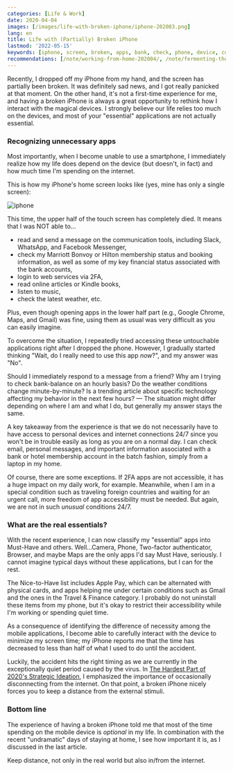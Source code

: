 ```yaml
---
categories: [Life & Work]
date: 2020-04-04
images: [/images/life-with-broken-iphone/iphone-202003.png]
lang: en
title: Life with (Partially) Broken iPhone
lastmod: '2022-05-15'
keywords: [iphone, screen, broken, apps, bank, check, phone, device, conditions, internet]
recommendations: [/note/working-from-home-202004/, /note/fermenting-thoughts/, /note/audio-journaling/]
---
```


Recently, I dropped off my iPhone from my hand, and the screen has partially been broken. It was definitely sad news, and I got really panicked at that moment. On the other hand, it's not a first-time experience for me, and having a broken iPhone is always a great opportunity to rethink how I interact with the magical devices. I strongly believe our life relies too much on the devices, and most of your "essential" applications are not actually essential.

### Recognizing unnecessary apps

Most importantly, when I become unable to use a smartphone, I immediately realize how my life does depend on the device (but doesn't, in fact) and how much time I'm spending on the internet. 

This is how my iPhone's home screen looks like (yes, mine has only a single screen):

![iphone](/images/life-with-broken-iphone/iphone-202003.png)

This time, the upper half of the touch screen has completely died. It means that I was NOT able to...

- read and send a message on the communication tools, including Slack, WhatsApp, and Facebook Messenger,
- check my Marriott Bonvoy or Hilton membership status and booking information, as well as some of my key financial status associated with the bank accounts,
- login to web services via 2FA,
- read online articles or Kindle books,
- listen to music,
- check the latest weather, etc.

Plus, even though opening apps in the lower half part (e.g., Google Chrome, Maps, and Gmail) was fine, using them as usual was very difficult as you can easily imagine.

To overcome the situation, I repeatedly tried accessing these untouchable applications right after I dropped the phone. However, I gradually started thinking "Wait, do I really need to use this app *now*?", and my answer was "No". 

Should I immediately respond to a message from a friend? Why am I trying to check bank-balance on an hourly basis? Do the weather conditions change minute-by-minute? Is a trending article about specific technology affecting my behavior in the next few hours? &mdash; The situation might differ depending on where I am and what I do, but generally my answer stays the same.

A key takeaway from the experience is that we do not necessarily have to have access to personal devices and internet connections 24/7 since you won't be in trouble easily as long as you are on a normal day. I can check email, personal messages, and important information associated with a bank or hotel membership account in the batch fashion, simply from a laptop in my home.

Of course, there are some exceptions. If 2FA apps are not accessible, it has a huge impact on my daily work, for example. Meanwhile, when I am in a special condition such as traveling foreign countries and waiting for an urgent call, more freedom of app accessibility must be needed. But again, we are not in such *unusual* conditions 24/7.

### What are the real essentials?

With the recent experience, I can now classify my "essential" apps into Must-Have and others. Well...Camera, Phone, Two-factor authenticator, Browser, and maybe Maps are the only apps I'd say Must Have, seriously. I cannot imagine typical days without these applications, but I can for the rest. 

The Nice-to-Have list includes Apple Pay, which can be alternated with physical cards, and apps helping me under certain conditions such as Gmail and the ones in the Travel & Finance category. I probably do not uninstall these items from my phone, but it's okay to restrict their accessibility while I'm working or spending quiet time.

As a consequence of identifying the difference of necessity among the mobile applications, I become able to carefully interact with the device to minimize my screen time; my iPhone reports me that the time has decreased to less than half of what I used to do until the accident. 

Luckily, the accident hits the right timing as we are currently in the exceptionally quiet period caused by the virus. In [The Hardest Part of 2020's Strategic Ideation](/note/fermenting-thoughts/), I emphasized the importance of occasionally disconnecting from the internet. On that point, a broken iPhone nicely forces you to keep a distance from the external stimuli.

### Bottom line

The experience of having a broken iPhone told me that most of the time spending on the mobile device is *optional* in my life. In combination with the recent "undramatic" days of staying at home, I see how important it is, as I discussed in the last article.

Keep distance, not only in the real world but also in/from the internet.